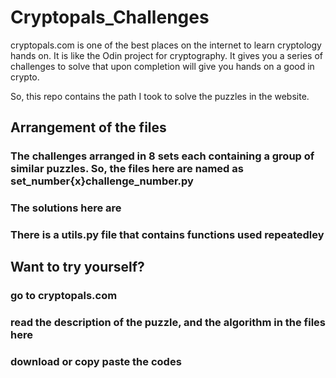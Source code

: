# Cryptopals_Challenges
cryptopals.com is one of the best places on the internet to learn cryptology hands on. It is like the Odin project for cryptography. 
It gives you a series of challenges to solve that upon completion will give you hands on a good in crypto.


So, this repo contains the path I took to solve the puzzles in the website.

## Arrangement of the files
### The challenges arranged in 8 sets each containing a group of similar puzzles. So, the files here are named as set_number{x}challenge_number.py
### The solutions here are 
### There is a utils.py file that contains functions used repeatedley

## Want to try yourself?
### go to cryptopals.com
### read the description of the puzzle, and the algorithm in the files here
### download or copy paste the codes
